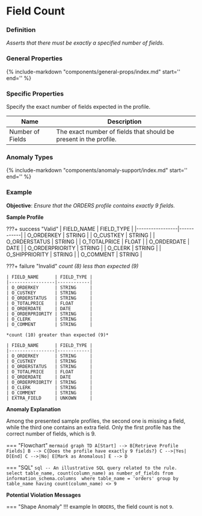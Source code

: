 # Field Count

### Definition

*Asserts that there must be exactly a specified number of fields.*

### General Properties

{% 
    include-markdown "components/general-props/index.md"
    start='<!-- none-props--start -->'
    end='<!-- none-props--end -->' 
%}

### Specific Properties

Specify the exact number of fields expected in the profile.

| Name                      | Description                                                   |
|---------------------------|---------------------------------------------------------------|
| <div class="text-primary">Number of Fields</div> | The exact number of fields that should be present in the profile. |

### Anomaly Types

{% 
    include-markdown "components/anomaly-support/index.md"
    start='<!-- shape-only--start -->'
    end='<!-- shape-only--end -->' 
%}

### Example

**Objective**: *Ensure that the ORDERS profile contains exactly 9 fields.*

**Sample Profile**

???+ success "Valid"
    | FIELD_NAME      | FIELD_TYPE |
    |-----------------|------------|
    | O_ORDERKEY      | STRING     |
    | O_CUSTKEY       | STRING     |
    | O_ORDERSTATUS   | STRING     |
    | O_TOTALPRICE    | FLOAT      |
    | O_ORDERDATE     | DATE       |
    | O_ORDERPRIORITY | STRING     |
    | O_CLERK         | STRING     |
    | O_SHIPPRIORITY  | STRING     |
    | O_COMMENT       | STRING     |

???+ failure "Invalid"
    *count (8) less than expected (9)*

    | FIELD_NAME      | FIELD_TYPE |
    |-----------------|------------|
    | O_ORDERKEY      | STRING     |
    | O_CUSTKEY       | STRING     |
    | O_ORDERSTATUS   | STRING     |
    | O_TOTALPRICE    | FLOAT      |
    | O_ORDERDATE     | DATE       |
    | O_ORDERPRIORITY | STRING     |
    | O_CLERK         | STRING     |
    | O_COMMENT       | STRING     |

    *count (10) greater than expected (9)*

    | FIELD_NAME      | FIELD_TYPE |
    |-----------------|------------|
    | O_ORDERKEY      | STRING     |
    | O_CUSTKEY       | STRING     |
    | O_ORDERSTATUS   | STRING     |
    | O_TOTALPRICE    | FLOAT      |
    | O_ORDERDATE     | DATE       |
    | O_ORDERPRIORITY | STRING     |
    | O_CLERK         | STRING     |
    | O_COMMENT       | STRING     |
    | EXTRA_FIELD     | UNKOWN     |

**Anomaly Explanation**

Among the presented sample profiles, the second one is missing a field, while the third one contains an extra field. Only the first profile has the correct number of fields, which is 9.

=== "Flowchart"
    ``` mermaid
    graph TD
    A[Start] --> B[Retrieve Profile Fields]
    B --> C{Does the profile have exactly 9 fields?}
    C -->|Yes| D[End]
    C -->|No| E[Mark as Anomalous]
    E --> D
    ```

=== "SQL"
    ```sql
    -- An illustrative SQL query related to the rule.
    select
        table_name, count(column_name) as number_of_fields
    from information_schema.columns 
    where table_name = 'orders'
    group by table_name
    having count(column_name) <> 9
    ```

**Potential Violation Messages**

=== "Shape Anomaly"
    !!! example
        In `ORDERS`, the field count is not `9`.

